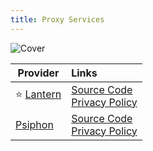 ```yaml
---
title: Proxy Services
---
```


![Cover](/assets/covers/proxy-services.png)

| Provider | Links
| --- | :--
| :star: [Lantern](https://lantern.io/) | [Source Code](https://github.com/getlantern/lantern)<br/>[Privacy Policy](https://lantern.io/privacy)
| [Psiphon](https://psiphon.ca/) | [Source Code](https://github.com/psiphon-inc/psiphon)<br/>[Privacy Policy](https://psiphon.ca/privacy.html)